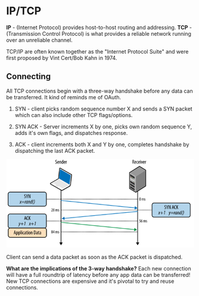 # IP/TCP 

**IP** - (Internet Protocol) provides host-to-host routing and addressing.
**TCP** - (Transmission Control Protocol) is what provides a reliable network
running over an unreliable channel.

TCP/IP are often known together as the "Internet Protocol Suite" and were first
proposed by Vint Cert/Bob Kahn in 1974.

## Connecting

All TCP connections begin with a three-way handshake before any data can be
transferred.  It kind of reminds me of OAuth.

1. SYN - client picks random sequence number X and sends a SYN packet which can
   also include other TCP flags/options.

2. SYN ACK - Server increments X by one, picks own random sequence Y, adds it's
   own flags, and dispatches response.

3. ACK - client increments both X and Y by one, completes handshake by
   dispatching the last ACK packet.

![Three way handshake](./assets/3-way-handshake.svg)

Client can send a data packet as soon as the ACK packet is dispatched.

**What are the implications of the 3-way handshake?**
Each new connection will have a full roundtrip of latency before any app data
can be transferred!  New TCP connections are expensive and it's pivotal to try
and reuse connections.
